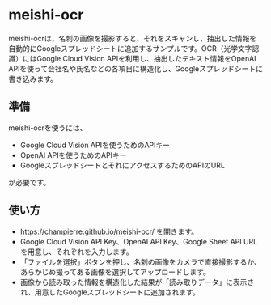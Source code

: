 # meishi-ocr

meishi-ocrは、名刺の画像を撮影すると、それをスキャンし、抽出した情報を自動的にGoogleスプレッドシートに追加するサンプルです。OCR（光学文字認識）にはGoogle Cloud Vision APIを利用し、抽出したテキスト情報をOpenAI APIを使って会社名や氏名などの各項目に構造化し、Googleスプレッドシートに書き込みます。

## 準備

meishi-ocrを使うには、

- Google Cloud Vision APIを使うためのAPIキー
- OpenAI APIを使うためのAPIキー
- GoogleスプレッドシートとそれにアクセスするためのAPIのURL

が必要です。

## 使い方

- https://champierre.github.io/meishi-ocr/ を開きます。
- Google Cloud Vision API Key、OpenAI API Key、Google Sheet API URLを用意し、それぞれを入力します。
- 「ファイルを選択」ボタンを押し、名刺の画像をカメラで直接撮影するか、あらかじめ撮ってある画像を選択してアップロードします。
- 画像から読み取った情報を構造化した結果が「読み取りデータ」に表示され、用意したGoogleスプレッドシートに追加されます。
